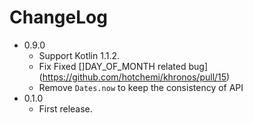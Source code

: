 # ChangeLog

- 0.9.0
  - Support Kotlin 1.1.2.
  - Fix Fixed []DAY_OF_MONTH related bug](https://github.com/hotchemi/khronos/pull/15)
  - Remove `Dates.now` to keep the consistency of API
- 0.1.0
  - First release.
